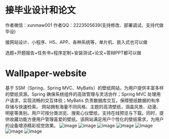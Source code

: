 # 接毕业设计和论文
作者微信：xunmaw001  作者QQ：2223505639(支持修改、部署调试、支持代做毕设)

接网站设计、小程序、H5、APP、各种系统等，单片机、嵌入式也可以做

选题+开题报告+任务书+程序定制+安装测试+论文+答辩PPT都可以做
# Wallpaper-website
基于 SSM（Spring、Spring MVC、MyBatis）的壁纸网站，为用户提供丰富多样的壁纸资源。Spring 确保系统组件的高效管理与灵活协作；Spring MVC 处理用户请求，实现流畅的交互体验；MyBatis 负责数据库交互，保障壁纸数据的有序存储与快速检索。  网站拥有海量不同风格、主题的高清壁纸，涵盖风景、动漫、明星等类别。用户可按分类浏览、搜索心仪壁纸，支持在线预览与下载。同时，提供收藏功能方便用户管理喜爱的壁纸。该网站满足用户个性化的壁纸需求，为用户的设备增添精彩视觉效果。 
![image](https://github.com/user-attachments/assets/355ce961-ea96-4274-bbf0-8bc0be996427)
![image](https://github.com/user-attachments/assets/7d3fe648-2014-454d-9945-675cfd880777)
![image](https://github.com/user-attachments/assets/c7a3a368-e52b-461c-a1f1-7de08dad2e1b)
![image](https://github.com/user-attachments/assets/17033314-d8b0-43c1-afd3-7699bd482711)
![image](https://github.com/user-attachments/assets/42eb1808-165c-4708-97ce-183007c34854)
![image](https://github.com/user-attachments/assets/94300f3a-f63b-4199-bdfd-f5b7d447bd34)
![image](https://github.com/user-attachments/assets/4b11725b-b0e6-4e08-8a1d-b5368f298d6c)
